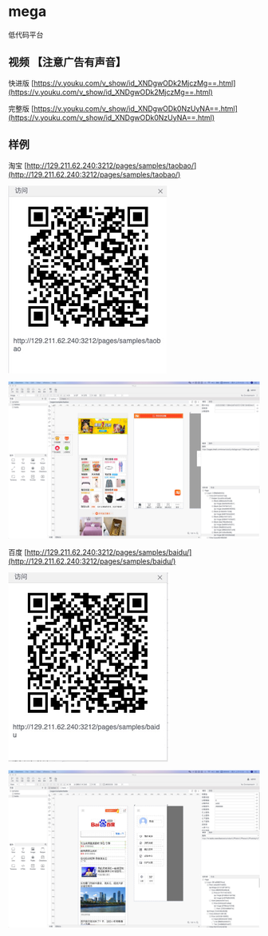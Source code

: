 # mega
低代码平台



## 视频 【注意广告有声音】

快进版  [https://v.youku.com/v_show/id_XNDgwODk2MjczMg==.html](https://v.youku.com/v_show/id_XNDgwODk2MjczMg==.html)

完整版  [https://v.youku.com/v_show/id_XNDgwODk0NzUyNA==.html](https://v.youku.com/v_show/id_XNDgwODk0NzUyNA==.html)



## 样例



淘宝 [http://129.211.62.240:3212/pages/samples/taobao/](http://129.211.62.240:3212/pages/samples/taobao/)

![baidu](./assets/qrcode_taobao.jpeg)

![baidu](./assets/mega_taobao.jpeg)







百度 [http://129.211.62.240:3212/pages/samples/baidu/](http://129.211.62.240:3212/pages/samples/baidu/)



![baidu](./assets/qrcode_baidu.jpeg)

![baidu](./assets/mega_baidu.jpeg)











